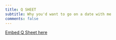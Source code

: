 ```yaml
---
title: Q SHEET
subtitle: Why you'd want to go on a date with me
comments: false
---
```


[Embed Q Sheet here](https://some.example.com)
